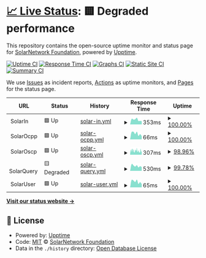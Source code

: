 # [📈 Live Status](https://SolarNetworkFoundation.github.io/upptime): <!--live status--> **🟨 Degraded performance**

This repository contains the open-source uptime monitor and status page for [SolarNetwork Foundation](https://solarnetwork.org.nz/), powered by [Upptime](https://github.com/upptime/upptime).

[![Uptime CI](https://github.com/SolarNetworkFoundation/upptime/workflows/Uptime%20CI/badge.svg)](https://github.com/SolarNetworkFoundation/upptime/actions?query=workflow%3A%22Uptime+CI%22)
[![Response Time CI](https://github.com/SolarNetworkFoundation/upptime/workflows/Response%20Time%20CI/badge.svg)](https://github.com/SolarNetworkFoundation/upptime/actions?query=workflow%3A%22Response+Time+CI%22)
[![Graphs CI](https://github.com/SolarNetworkFoundation/upptime/workflows/Graphs%20CI/badge.svg)](https://github.com/SolarNetworkFoundation/upptime/actions?query=workflow%3A%22Graphs+CI%22)
[![Static Site CI](https://github.com/SolarNetworkFoundation/upptime/workflows/Static%20Site%20CI/badge.svg)](https://github.com/SolarNetworkFoundation/upptime/actions?query=workflow%3A%22Static+Site+CI%22)
[![Summary CI](https://github.com/SolarNetworkFoundation/upptime/workflows/Summary%20CI/badge.svg)](https://github.com/SolarNetworkFoundation/upptime/actions?query=workflow%3A%22Summary+CI%22)

We use [Issues](https://github.com/SolarNetworkFoundation/upptime/issues) as incident reports, [Actions](https://github.com/SolarNetworkFoundation/upptime/actions) as uptime monitors, and [Pages](https://SolarNetworkFoundation.github.io/upptime) for the status page.

<!--start: status pages-->
<!-- This summary is generated by Upptime (https://github.com/upptime/upptime) -->
<!-- Do not edit this manually, your changes will be overwritten -->
<!-- prettier-ignore -->
| URL | Status | History | Response Time | Uptime |
| --- | ------ | ------- | ------------- | ------ |
| <img alt="" src="https://icons.duckduckgo.com/ip3/null.ico" height="13"> SolarIn | 🟩 Up | [solar-in.yml](https://github.com/SolarNetworkFoundation/upptime/commits/HEAD/history/solar-in.yml) | <details><summary><img alt="Response time graph" src="./graphs/solar-in/response-time-week.png" height="20"> 353ms</summary><br><a href="https://SolarNetworkFoundation.github.io/upptime/history/solar-in"><img alt="Response time 320" src="https://img.shields.io/endpoint?url=https%3A%2F%2Fraw.githubusercontent.com%2FSolarNetworkFoundation%2Fupptime%2FHEAD%2Fapi%2Fsolar-in%2Fresponse-time.json"></a><br><a href="https://SolarNetworkFoundation.github.io/upptime/history/solar-in"><img alt="24-hour response time 242" src="https://img.shields.io/endpoint?url=https%3A%2F%2Fraw.githubusercontent.com%2FSolarNetworkFoundation%2Fupptime%2FHEAD%2Fapi%2Fsolar-in%2Fresponse-time-day.json"></a><br><a href="https://SolarNetworkFoundation.github.io/upptime/history/solar-in"><img alt="7-day response time 353" src="https://img.shields.io/endpoint?url=https%3A%2F%2Fraw.githubusercontent.com%2FSolarNetworkFoundation%2Fupptime%2FHEAD%2Fapi%2Fsolar-in%2Fresponse-time-week.json"></a><br><a href="https://SolarNetworkFoundation.github.io/upptime/history/solar-in"><img alt="30-day response time 311" src="https://img.shields.io/endpoint?url=https%3A%2F%2Fraw.githubusercontent.com%2FSolarNetworkFoundation%2Fupptime%2FHEAD%2Fapi%2Fsolar-in%2Fresponse-time-month.json"></a><br><a href="https://SolarNetworkFoundation.github.io/upptime/history/solar-in"><img alt="1-year response time 310" src="https://img.shields.io/endpoint?url=https%3A%2F%2Fraw.githubusercontent.com%2FSolarNetworkFoundation%2Fupptime%2FHEAD%2Fapi%2Fsolar-in%2Fresponse-time-year.json"></a></details> | <details><summary><a href="https://SolarNetworkFoundation.github.io/upptime/history/solar-in">100.00%</a></summary><a href="https://SolarNetworkFoundation.github.io/upptime/history/solar-in"><img alt="All-time uptime 99.87%" src="https://img.shields.io/endpoint?url=https%3A%2F%2Fraw.githubusercontent.com%2FSolarNetworkFoundation%2Fupptime%2FHEAD%2Fapi%2Fsolar-in%2Fuptime.json"></a><br><a href="https://SolarNetworkFoundation.github.io/upptime/history/solar-in"><img alt="24-hour uptime 100.00%" src="https://img.shields.io/endpoint?url=https%3A%2F%2Fraw.githubusercontent.com%2FSolarNetworkFoundation%2Fupptime%2FHEAD%2Fapi%2Fsolar-in%2Fuptime-day.json"></a><br><a href="https://SolarNetworkFoundation.github.io/upptime/history/solar-in"><img alt="7-day uptime 100.00%" src="https://img.shields.io/endpoint?url=https%3A%2F%2Fraw.githubusercontent.com%2FSolarNetworkFoundation%2Fupptime%2FHEAD%2Fapi%2Fsolar-in%2Fuptime-week.json"></a><br><a href="https://SolarNetworkFoundation.github.io/upptime/history/solar-in"><img alt="30-day uptime 100.00%" src="https://img.shields.io/endpoint?url=https%3A%2F%2Fraw.githubusercontent.com%2FSolarNetworkFoundation%2Fupptime%2FHEAD%2Fapi%2Fsolar-in%2Fuptime-month.json"></a><br><a href="https://SolarNetworkFoundation.github.io/upptime/history/solar-in"><img alt="1-year uptime 99.77%" src="https://img.shields.io/endpoint?url=https%3A%2F%2Fraw.githubusercontent.com%2FSolarNetworkFoundation%2Fupptime%2FHEAD%2Fapi%2Fsolar-in%2Fuptime-year.json"></a></details>
| <img alt="" src="https://icons.duckduckgo.com/ip3/null.ico" height="13"> SolarOcpp | 🟩 Up | [solar-ocpp.yml](https://github.com/SolarNetworkFoundation/upptime/commits/HEAD/history/solar-ocpp.yml) | <details><summary><img alt="Response time graph" src="./graphs/solar-ocpp/response-time-week.png" height="20"> 66ms</summary><br><a href="https://SolarNetworkFoundation.github.io/upptime/history/solar-ocpp"><img alt="Response time 89" src="https://img.shields.io/endpoint?url=https%3A%2F%2Fraw.githubusercontent.com%2FSolarNetworkFoundation%2Fupptime%2FHEAD%2Fapi%2Fsolar-ocpp%2Fresponse-time.json"></a><br><a href="https://SolarNetworkFoundation.github.io/upptime/history/solar-ocpp"><img alt="24-hour response time 38" src="https://img.shields.io/endpoint?url=https%3A%2F%2Fraw.githubusercontent.com%2FSolarNetworkFoundation%2Fupptime%2FHEAD%2Fapi%2Fsolar-ocpp%2Fresponse-time-day.json"></a><br><a href="https://SolarNetworkFoundation.github.io/upptime/history/solar-ocpp"><img alt="7-day response time 66" src="https://img.shields.io/endpoint?url=https%3A%2F%2Fraw.githubusercontent.com%2FSolarNetworkFoundation%2Fupptime%2FHEAD%2Fapi%2Fsolar-ocpp%2Fresponse-time-week.json"></a><br><a href="https://SolarNetworkFoundation.github.io/upptime/history/solar-ocpp"><img alt="30-day response time 58" src="https://img.shields.io/endpoint?url=https%3A%2F%2Fraw.githubusercontent.com%2FSolarNetworkFoundation%2Fupptime%2FHEAD%2Fapi%2Fsolar-ocpp%2Fresponse-time-month.json"></a><br><a href="https://SolarNetworkFoundation.github.io/upptime/history/solar-ocpp"><img alt="1-year response time 66" src="https://img.shields.io/endpoint?url=https%3A%2F%2Fraw.githubusercontent.com%2FSolarNetworkFoundation%2Fupptime%2FHEAD%2Fapi%2Fsolar-ocpp%2Fresponse-time-year.json"></a></details> | <details><summary><a href="https://SolarNetworkFoundation.github.io/upptime/history/solar-ocpp">100.00%</a></summary><a href="https://SolarNetworkFoundation.github.io/upptime/history/solar-ocpp"><img alt="All-time uptime 99.98%" src="https://img.shields.io/endpoint?url=https%3A%2F%2Fraw.githubusercontent.com%2FSolarNetworkFoundation%2Fupptime%2FHEAD%2Fapi%2Fsolar-ocpp%2Fuptime.json"></a><br><a href="https://SolarNetworkFoundation.github.io/upptime/history/solar-ocpp"><img alt="24-hour uptime 100.00%" src="https://img.shields.io/endpoint?url=https%3A%2F%2Fraw.githubusercontent.com%2FSolarNetworkFoundation%2Fupptime%2FHEAD%2Fapi%2Fsolar-ocpp%2Fuptime-day.json"></a><br><a href="https://SolarNetworkFoundation.github.io/upptime/history/solar-ocpp"><img alt="7-day uptime 100.00%" src="https://img.shields.io/endpoint?url=https%3A%2F%2Fraw.githubusercontent.com%2FSolarNetworkFoundation%2Fupptime%2FHEAD%2Fapi%2Fsolar-ocpp%2Fuptime-week.json"></a><br><a href="https://SolarNetworkFoundation.github.io/upptime/history/solar-ocpp"><img alt="30-day uptime 100.00%" src="https://img.shields.io/endpoint?url=https%3A%2F%2Fraw.githubusercontent.com%2FSolarNetworkFoundation%2Fupptime%2FHEAD%2Fapi%2Fsolar-ocpp%2Fuptime-month.json"></a><br><a href="https://SolarNetworkFoundation.github.io/upptime/history/solar-ocpp"><img alt="1-year uptime 100.00%" src="https://img.shields.io/endpoint?url=https%3A%2F%2Fraw.githubusercontent.com%2FSolarNetworkFoundation%2Fupptime%2FHEAD%2Fapi%2Fsolar-ocpp%2Fuptime-year.json"></a></details>
| <img alt="" src="https://icons.duckduckgo.com/ip3/null.ico" height="13"> SolarOscp | 🟩 Up | [solar-oscp.yml](https://github.com/SolarNetworkFoundation/upptime/commits/HEAD/history/solar-oscp.yml) | <details><summary><img alt="Response time graph" src="./graphs/solar-oscp/response-time-week.png" height="20"> 307ms</summary><br><a href="https://SolarNetworkFoundation.github.io/upptime/history/solar-oscp"><img alt="Response time 327" src="https://img.shields.io/endpoint?url=https%3A%2F%2Fraw.githubusercontent.com%2FSolarNetworkFoundation%2Fupptime%2FHEAD%2Fapi%2Fsolar-oscp%2Fresponse-time.json"></a><br><a href="https://SolarNetworkFoundation.github.io/upptime/history/solar-oscp"><img alt="24-hour response time 371" src="https://img.shields.io/endpoint?url=https%3A%2F%2Fraw.githubusercontent.com%2FSolarNetworkFoundation%2Fupptime%2FHEAD%2Fapi%2Fsolar-oscp%2Fresponse-time-day.json"></a><br><a href="https://SolarNetworkFoundation.github.io/upptime/history/solar-oscp"><img alt="7-day response time 307" src="https://img.shields.io/endpoint?url=https%3A%2F%2Fraw.githubusercontent.com%2FSolarNetworkFoundation%2Fupptime%2FHEAD%2Fapi%2Fsolar-oscp%2Fresponse-time-week.json"></a><br><a href="https://SolarNetworkFoundation.github.io/upptime/history/solar-oscp"><img alt="30-day response time 331" src="https://img.shields.io/endpoint?url=https%3A%2F%2Fraw.githubusercontent.com%2FSolarNetworkFoundation%2Fupptime%2FHEAD%2Fapi%2Fsolar-oscp%2Fresponse-time-month.json"></a><br><a href="https://SolarNetworkFoundation.github.io/upptime/history/solar-oscp"><img alt="1-year response time 331" src="https://img.shields.io/endpoint?url=https%3A%2F%2Fraw.githubusercontent.com%2FSolarNetworkFoundation%2Fupptime%2FHEAD%2Fapi%2Fsolar-oscp%2Fresponse-time-year.json"></a></details> | <details><summary><a href="https://SolarNetworkFoundation.github.io/upptime/history/solar-oscp">98.96%</a></summary><a href="https://SolarNetworkFoundation.github.io/upptime/history/solar-oscp"><img alt="All-time uptime 99.78%" src="https://img.shields.io/endpoint?url=https%3A%2F%2Fraw.githubusercontent.com%2FSolarNetworkFoundation%2Fupptime%2FHEAD%2Fapi%2Fsolar-oscp%2Fuptime.json"></a><br><a href="https://SolarNetworkFoundation.github.io/upptime/history/solar-oscp"><img alt="24-hour uptime 97.13%" src="https://img.shields.io/endpoint?url=https%3A%2F%2Fraw.githubusercontent.com%2FSolarNetworkFoundation%2Fupptime%2FHEAD%2Fapi%2Fsolar-oscp%2Fuptime-day.json"></a><br><a href="https://SolarNetworkFoundation.github.io/upptime/history/solar-oscp"><img alt="7-day uptime 98.96%" src="https://img.shields.io/endpoint?url=https%3A%2F%2Fraw.githubusercontent.com%2FSolarNetworkFoundation%2Fupptime%2FHEAD%2Fapi%2Fsolar-oscp%2Fuptime-week.json"></a><br><a href="https://SolarNetworkFoundation.github.io/upptime/history/solar-oscp"><img alt="30-day uptime 99.49%" src="https://img.shields.io/endpoint?url=https%3A%2F%2Fraw.githubusercontent.com%2FSolarNetworkFoundation%2Fupptime%2FHEAD%2Fapi%2Fsolar-oscp%2Fuptime-month.json"></a><br><a href="https://SolarNetworkFoundation.github.io/upptime/history/solar-oscp"><img alt="1-year uptime 99.66%" src="https://img.shields.io/endpoint?url=https%3A%2F%2Fraw.githubusercontent.com%2FSolarNetworkFoundation%2Fupptime%2FHEAD%2Fapi%2Fsolar-oscp%2Fuptime-year.json"></a></details>
| <img alt="" src="https://icons.duckduckgo.com/ip3/null.ico" height="13"> SolarQuery | 🟨 Degraded | [solar-query.yml](https://github.com/SolarNetworkFoundation/upptime/commits/HEAD/history/solar-query.yml) | <details><summary><img alt="Response time graph" src="./graphs/solar-query/response-time-week.png" height="20"> 530ms</summary><br><a href="https://SolarNetworkFoundation.github.io/upptime/history/solar-query"><img alt="Response time 798" src="https://img.shields.io/endpoint?url=https%3A%2F%2Fraw.githubusercontent.com%2FSolarNetworkFoundation%2Fupptime%2FHEAD%2Fapi%2Fsolar-query%2Fresponse-time.json"></a><br><a href="https://SolarNetworkFoundation.github.io/upptime/history/solar-query"><img alt="24-hour response time 814" src="https://img.shields.io/endpoint?url=https%3A%2F%2Fraw.githubusercontent.com%2FSolarNetworkFoundation%2Fupptime%2FHEAD%2Fapi%2Fsolar-query%2Fresponse-time-day.json"></a><br><a href="https://SolarNetworkFoundation.github.io/upptime/history/solar-query"><img alt="7-day response time 530" src="https://img.shields.io/endpoint?url=https%3A%2F%2Fraw.githubusercontent.com%2FSolarNetworkFoundation%2Fupptime%2FHEAD%2Fapi%2Fsolar-query%2Fresponse-time-week.json"></a><br><a href="https://SolarNetworkFoundation.github.io/upptime/history/solar-query"><img alt="30-day response time 421" src="https://img.shields.io/endpoint?url=https%3A%2F%2Fraw.githubusercontent.com%2FSolarNetworkFoundation%2Fupptime%2FHEAD%2Fapi%2Fsolar-query%2Fresponse-time-month.json"></a><br><a href="https://SolarNetworkFoundation.github.io/upptime/history/solar-query"><img alt="1-year response time 797" src="https://img.shields.io/endpoint?url=https%3A%2F%2Fraw.githubusercontent.com%2FSolarNetworkFoundation%2Fupptime%2FHEAD%2Fapi%2Fsolar-query%2Fresponse-time-year.json"></a></details> | <details><summary><a href="https://SolarNetworkFoundation.github.io/upptime/history/solar-query">99.78%</a></summary><a href="https://SolarNetworkFoundation.github.io/upptime/history/solar-query"><img alt="All-time uptime 99.95%" src="https://img.shields.io/endpoint?url=https%3A%2F%2Fraw.githubusercontent.com%2FSolarNetworkFoundation%2Fupptime%2FHEAD%2Fapi%2Fsolar-query%2Fuptime.json"></a><br><a href="https://SolarNetworkFoundation.github.io/upptime/history/solar-query"><img alt="24-hour uptime 98.45%" src="https://img.shields.io/endpoint?url=https%3A%2F%2Fraw.githubusercontent.com%2FSolarNetworkFoundation%2Fupptime%2FHEAD%2Fapi%2Fsolar-query%2Fuptime-day.json"></a><br><a href="https://SolarNetworkFoundation.github.io/upptime/history/solar-query"><img alt="7-day uptime 99.78%" src="https://img.shields.io/endpoint?url=https%3A%2F%2Fraw.githubusercontent.com%2FSolarNetworkFoundation%2Fupptime%2FHEAD%2Fapi%2Fsolar-query%2Fuptime-week.json"></a><br><a href="https://SolarNetworkFoundation.github.io/upptime/history/solar-query"><img alt="30-day uptime 99.91%" src="https://img.shields.io/endpoint?url=https%3A%2F%2Fraw.githubusercontent.com%2FSolarNetworkFoundation%2Fupptime%2FHEAD%2Fapi%2Fsolar-query%2Fuptime-month.json"></a><br><a href="https://SolarNetworkFoundation.github.io/upptime/history/solar-query"><img alt="1-year uptime 99.93%" src="https://img.shields.io/endpoint?url=https%3A%2F%2Fraw.githubusercontent.com%2FSolarNetworkFoundation%2Fupptime%2FHEAD%2Fapi%2Fsolar-query%2Fuptime-year.json"></a></details>
| <img alt="" src="https://icons.duckduckgo.com/ip3/null.ico" height="13"> SolarUser | 🟩 Up | [solar-user.yml](https://github.com/SolarNetworkFoundation/upptime/commits/HEAD/history/solar-user.yml) | <details><summary><img alt="Response time graph" src="./graphs/solar-user/response-time-week.png" height="20"> 65ms</summary><br><a href="https://SolarNetworkFoundation.github.io/upptime/history/solar-user"><img alt="Response time 172" src="https://img.shields.io/endpoint?url=https%3A%2F%2Fraw.githubusercontent.com%2FSolarNetworkFoundation%2Fupptime%2FHEAD%2Fapi%2Fsolar-user%2Fresponse-time.json"></a><br><a href="https://SolarNetworkFoundation.github.io/upptime/history/solar-user"><img alt="24-hour response time 38" src="https://img.shields.io/endpoint?url=https%3A%2F%2Fraw.githubusercontent.com%2FSolarNetworkFoundation%2Fupptime%2FHEAD%2Fapi%2Fsolar-user%2Fresponse-time-day.json"></a><br><a href="https://SolarNetworkFoundation.github.io/upptime/history/solar-user"><img alt="7-day response time 65" src="https://img.shields.io/endpoint?url=https%3A%2F%2Fraw.githubusercontent.com%2FSolarNetworkFoundation%2Fupptime%2FHEAD%2Fapi%2Fsolar-user%2Fresponse-time-week.json"></a><br><a href="https://SolarNetworkFoundation.github.io/upptime/history/solar-user"><img alt="30-day response time 401" src="https://img.shields.io/endpoint?url=https%3A%2F%2Fraw.githubusercontent.com%2FSolarNetworkFoundation%2Fupptime%2FHEAD%2Fapi%2Fsolar-user%2Fresponse-time-month.json"></a><br><a href="https://SolarNetworkFoundation.github.io/upptime/history/solar-user"><img alt="1-year response time 199" src="https://img.shields.io/endpoint?url=https%3A%2F%2Fraw.githubusercontent.com%2FSolarNetworkFoundation%2Fupptime%2FHEAD%2Fapi%2Fsolar-user%2Fresponse-time-year.json"></a></details> | <details><summary><a href="https://SolarNetworkFoundation.github.io/upptime/history/solar-user">100.00%</a></summary><a href="https://SolarNetworkFoundation.github.io/upptime/history/solar-user"><img alt="All-time uptime 99.97%" src="https://img.shields.io/endpoint?url=https%3A%2F%2Fraw.githubusercontent.com%2FSolarNetworkFoundation%2Fupptime%2FHEAD%2Fapi%2Fsolar-user%2Fuptime.json"></a><br><a href="https://SolarNetworkFoundation.github.io/upptime/history/solar-user"><img alt="24-hour uptime 100.00%" src="https://img.shields.io/endpoint?url=https%3A%2F%2Fraw.githubusercontent.com%2FSolarNetworkFoundation%2Fupptime%2FHEAD%2Fapi%2Fsolar-user%2Fuptime-day.json"></a><br><a href="https://SolarNetworkFoundation.github.io/upptime/history/solar-user"><img alt="7-day uptime 100.00%" src="https://img.shields.io/endpoint?url=https%3A%2F%2Fraw.githubusercontent.com%2FSolarNetworkFoundation%2Fupptime%2FHEAD%2Fapi%2Fsolar-user%2Fuptime-week.json"></a><br><a href="https://SolarNetworkFoundation.github.io/upptime/history/solar-user"><img alt="30-day uptime 99.90%" src="https://img.shields.io/endpoint?url=https%3A%2F%2Fraw.githubusercontent.com%2FSolarNetworkFoundation%2Fupptime%2FHEAD%2Fapi%2Fsolar-user%2Fuptime-month.json"></a><br><a href="https://SolarNetworkFoundation.github.io/upptime/history/solar-user"><img alt="1-year uptime 99.96%" src="https://img.shields.io/endpoint?url=https%3A%2F%2Fraw.githubusercontent.com%2FSolarNetworkFoundation%2Fupptime%2FHEAD%2Fapi%2Fsolar-user%2Fuptime-year.json"></a></details>

<!--end: status pages-->

[**Visit our status website →**](https://SolarNetworkFoundation.github.io/upptime)

## 📄 License

- Powered by: [Upptime](https://github.com/upptime/upptime)
- Code: [MIT](./LICENSE) © [SolarNetwork Foundation](https://solarnetwork.org.nz/)
- Data in the `./history` directory: [Open Database License](https://opendatacommons.org/licenses/odbl/1-0/)

